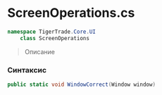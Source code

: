 
# ScreenOperations.cs
```csharp
namespace TigerTrade.Core.UI  
    class ScreenOperations
```

> Описание

### Синтаксис
```csharp
public static void WindowCorrect(Window window)
```
